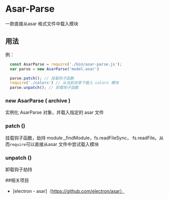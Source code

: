 # Asar-Parse
一款直接从asar 格式文件中载入模块

## 用法

例：
```javascript
  const AsarParse = require('./bin/asar-parse.js');
  var parse = new AsarParse('model.asar')

  parse.patch(); // 挂载钩子函数
  require('./colors') // 从当前目录下载入 colors 模块 
  parse.unpatch(); // 卸载钩子函数  
```

### new AsarParse ( archive )  
实例化 AsarParse 对象，并载入指定的 asar 文件

### patch ()
挂载钩子函数，劫持 module._findModule，fs.readFileSync， fs.readFile。从而`require`可以直接从asar 文件中尝试载入模块

### unpatch ()
卸载钩子劫持

##相关项目
* [electron - asar]（https://github.com/electron/asar）